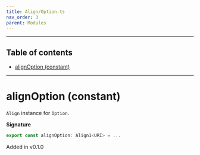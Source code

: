 ```yaml
---
title: Align/Option.ts
nav_order: 3
parent: Modules
---
```


---

<h2 class="text-delta">Table of contents</h2>

- [alignOption (constant)](#alignoption-constant)

---

# alignOption (constant)

`Align` instance for `Option`.

**Signature**

```ts
export const alignOption: Align1<URI> = ...
```

Added in v0.1.0
